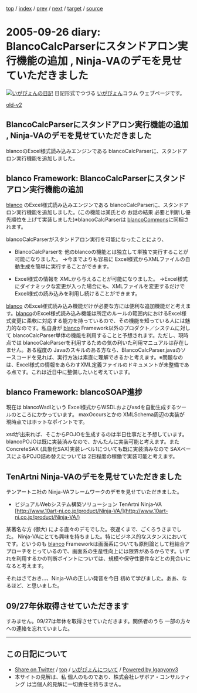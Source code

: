 [top](../index.html) 
 / [index](index.html) 
 / [prev](ig050922.html) 
 / [next](ig050928.html) 
 / [target](http://www.igapyon.jp/igapyon/diary/2005/ig050926.html) 
 / [source](https://github.com/igapyon/diary/blob/master/2005/ig050926.src.md) 

2005-09-26 diary: BlancoCalcParserにスタンドアロン実行機能の追加 , Ninja-VAのデモを見せていただきました
=====================================================================================================
[![いがぴょんの日記](http://www.igapyon.jp/igapyon/diary/images/iga200306s.jpg "いがぴょん")](http://www.igapyon.jp/igapyon/diary/memo/memoigapyon.html) 日記形式でつづる [いがぴょん](http://www.igapyon.jp/igapyon/diary/memo/memoigapyon.html)コラム ウェブページです。

[old-v2](ig050926-orig.html)

## BlancoCalcParserにスタンドアロン実行機能の追加 , Ninja-VAのデモを見せていただきました

blancoのExcel様式読み込みエンジンである blancoCalcParserに、スタンドアロン実行機能を追加しました。


## blanco Framework: BlancoCalcParserにスタンドアロン実行機能の追加

[blanco](http://www.igapyon.jp/blanco/blanco.ja.html) のExcel様式読み込みエンジンである blancoCalcParserに、スタンドアロン実行機能を追加しました。(この機能は某氏との お話の結果 必要と判断し優先順位を上げて実装しました)※blancoCalcParserは [blancoCommons](http://www.igapyon.jp/blanco/blancocommons.html)に同梱されます。

blancoCalcParserがスタンドアロン実行を可能になったことにより、

* BlancoCalcParserを 他のblancoの機能とは独立して単独で実行することが可能になりました。
  →今までよりも容易に Excel様式からXMLファイルの自動生成を簡単に実行することができます。
  
* Excel様式の情報を XMLから与えることが可能になりました。
  →Excel様式にダイナミックな変更が入った場合にも、XMLファイルを変更するだけで Excel様式の読み込みを利用し続けることができます。

[blanco](http://www.igapyon.jp/blanco/blanco.ja.html) のExcel様式読み込み機能だけが必要な方には便利な追加機能だと考えます。[blanco](http://www.igapyon.jp/blanco/blanco.ja.html)のExcel様式読み込み機能は所定のルールの範囲内におけるExcel様式変更に柔軟に対応する能力を持っているので、その機能を知っている人には魅力的なのです。私自身が [blanco](http://www.igapyon.jp/blanco/blanco.ja.html)
Framework以外のプロダクト／システムに対して blancoCalcParser単体の機能を利用することと予想されます。ただし、現時点では
blancoCalcParserを利用するための気の利いた利用マニュアルは存在しません。ある程度の Javaのスキルのある方なら、BlancoCalcParser.javaのソースコードを見れば、実行方法は素直に理解できるかと考えます。※問題なのは、Excel様式の情報をあらわすXML定義ファイルのドキュメントが未整備である点です。これは近日中に整備したいと考えています。

## blanco Framework: blancoSOAP進捗

現在は blancoWsdlという Excel様式からWSDLおよびxsdを自動生成するツールのところにかかっています。
maxOccursとかの XMLSchema周辺の実装が 現時点ではホットなポイントです。

xsdが出来れば、そこからPOJOを生成するのは半日仕事だと予想しています。blancoPOJOは既に実装済みなので、かんたんに実装可能と考えます。また ConcreteSAX (具象化SAX)実装レベル1についても既に実装済みなので SAXベースによるPOJO詰め替えについては 2日程度の稼働で実装可能と考えます。

## TenArtni Ninja-VAのデモを見せていただきました

テンアートニ社の Ninja-VAフレームワークのデモを見せていただきました。

* ビジュアルWebシステム構築ソリューション TenArtni Ninja-VA
  [http://www.10art-ni.co.jp/product/Ninja-VA/](http://www.10art-ni.co.jp/product/Ninja-VA/)

某著名な方 (御大) による直々のデモでした。夜遅くまで、ごくろうさまでした。
Ninja-VAにとても興味を持ちました。特にビジネス的なスタンスにおいてです。というのも [blanco](http://www.igapyon.jp/blanco/blanco.ja.html) Frameworkは画面系についても原則論として粗結合アプローチをとっているので、画面系の生産性向上には限界があるからです。いずれを利用するかの判断ポイントについては、規模や保守性要件などとの見合いになると考えます。

それはさておき…、Ninja-VAの正しい発音を今日 初めて学びました。ああ、なるほど、と思いました。

## 09/27年休取得させていただきます

すみません。09/27は年休を取得させていただきます。関係者のうち 一部の方々への連絡を忘れていました。


----------------------------------------------------------------------------------------------------

## この日記について

* [Share on Twitter](https://twitter.com/intent/tweet?hashtags=igapyon%2Cdiary%2C%E3%81%84%E3%81%8C%E3%81%B4%E3%82%87%E3%82%93&text=BlancoCalcParser%E3%81%AB%E3%82%B9%E3%82%BF%E3%83%B3%E3%83%89%E3%82%A2%E3%83%AD%E3%83%B3%E5%AE%9F%E8%A1%8C%E6%A9%9F%E8%83%BD%E3%81%AE%E8%BF%BD%E5%8A%A0+%2C+Ninja-VA%E3%81%AE%E3%83%87%E3%83%A2%E3%82%92%E8%A6%8B%E3%81%9B%E3%81%A6%E3%81%84%E3%81%9F%E3%81%A0%E3%81%8D%E3%81%BE%E3%81%97%E3%81%9F&url=http%3A%2F%2Fwww.igapyon.jp%2Figapyon%2Fdiary%2F2005%2Fig050926.html) / [top](../index.html) / [いがぴょんについて](http://www.igapyon.jp/igapyon/diary/memo/memoigapyon.html) / [Powered by Igapyonv3](https://github.com/igapyon/igapyonv3)
* 本サイトの見解は、私 個人のものであり、株式会社レザボア・コンサルティング は当個人的見解に一切責任を持ちません。 
